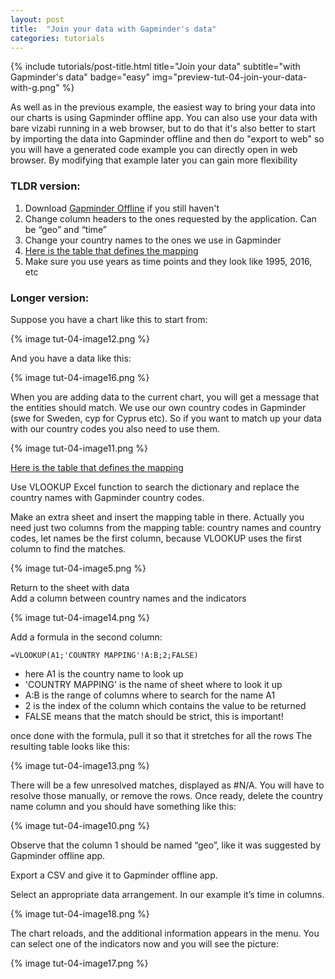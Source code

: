 ```yaml
---
layout: post
title:  "Join your data with Gapminder's data"
categories: tutorials
---
```


{%
  include tutorials/post-title.html
  title="Join your data"
  subtitle="with Gapminder's data"
  badge="easy"
  img="preview-tut-04-join-your-data-with-g.png"
%}
<!--more-->

As well as in the previous example, the easiest way to bring your data into our charts is using Gapminder offline app. You can also use your data with bare vizabi running in a web browser, but to do that it's also better to start by importing the data into Gapminder offline and then do "export to web" so you will have a generated code example you can directly open in web browser. By modifying that example later you can gain more flexibility

### TLDR version:

1. Download [Gapminder Offline](https://www.gapminder.org/tools-offline/) if you still haven't
2. Change column headers to the ones requested by the application. Can be “geo” and “time”
3. Change your country names to the ones we use in Gapminder
4. [Here is the table that defines the mapping](https://github.com/open-numbers/ddf--gapminder--systema_globalis/blob/master/ddf--entities--geo--country.csv) 
5. Make sure you use years as time points and they look like 1995, 2016, etc

### Longer version:

Suppose you have a chart like this to start from:

{% image tut-04-image12.png %} 

And you have a data like this:  

{% image tut-04-image16.png %} 

When you are adding data to the current chart, you will get a message that the entities should match. We use our own country codes in Gapminder (swe for Sweden, cyp for Cyprus etc). So if you want to match up your data with our country codes you also need to use them.

{% image tut-04-image11.png %} 

[Here is the table that defines the mapping](https://github.com/open-numbers/ddf--gapminder--systema_globalis/blob/master/ddf--entities--geo--country.csv)

Use VLOOKUP Excel function to search the dictionary and replace the country names with Gapminder country codes. 

Make an extra sheet and insert the mapping table in there. Actually you need just two columns from the mapping table: country names and country codes, let names be the first column, because VLOOKUP uses the first column to find the matches.

{% image tut-04-image5.png %} 

Return to the sheet with data  
Add a column between country names and the indicators

{% image tut-04-image14.png %} 

Add a formula in the second column:

`=VLOOKUP(A1;'COUNTRY MAPPING'!A:B;2;FALSE)`  
- here A1 is the country name to look up
- 'COUNTRY MAPPING' is the name of sheet where to look it up
- A:B is the range of columns where to search for the name A1
- 2 is the index of the column which contains the value to be returned
- FALSE means that the match should be strict, this is important!

once done with the formula, pull it so that it stretches for all the rows
The resulting table looks like this: 

{% image tut-04-image13.png %} 


There will be a few unresolved matches, displayed as #N/A. You will have to resolve those manually, or remove the rows. Once ready, delete the country name column and you should have something like this:

{% image tut-04-image10.png %} 

Observe that the column 1 should be named “geo”, like it was suggested by Gapminder offline app.

Export a CSV and give it to Gapminder offline app.

Select an appropriate data arrangement. In our example it’s time in columns.

{% image tut-04-image18.png %} 

The chart reloads, and the additional information appears in the menu. You can select one of the indicators now and you will see the picture: 

{% image tut-04-image17.png %} 



